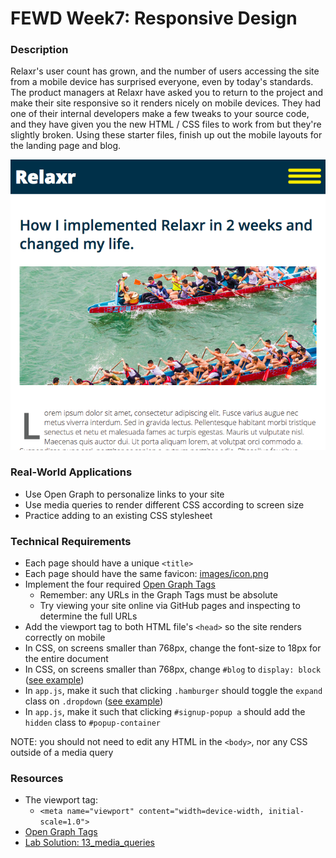 # FEWD Week7: Responsive Design

### Description

Relaxr's user count has grown, and the number of users accessing the site from a mobile device has surprised everyone, even by today's standards. The product managers at Relaxr have asked you to return to the project and make their site responsive so it renders nicely on mobile devices. They had one of their internal developers make a few tweaks to your source code, and they have given you the new HTML / CSS files to work from but they're slightly broken. Using these starter files, finish up out the mobile layouts for the landing page and blog.

![Solution](starting_materials/solution_blog.png)

### Real-World Applications

- Use Open Graph to personalize links to your site
- Use media queries to render different CSS according to screen size
- Practice adding to an existing CSS stylesheet

### Technical Requirements

- Each page should have a unique `<title>`
- Each page should have the same favicon: [images/icon.png](images/icon.png)
- Implement the four required [Open Graph Tags](https://opengraphcheck.com/)
  - Remember: any URLs in the Graph Tags must be absolute
  - Try viewing your site online via GitHub pages and inspecting to determine the full URLs
- Add the viewport tag to both HTML file's `<head>` so the site renders correctly on mobile
- In CSS, on screens smaller than 768px, change the font-size to 18px for the entire document
- In CSS, on screens smaller than 768px, change `#blog` to `display: block` ([see example](starting_materials/solution_blog_flex.png))
- In `app.js`, make it such that clicking `.hamburger` should toggle the `expand` class on `.dropdown` ([see example](starting_materials/solution_blog_dropdown.png))
- In `app.js`, make it such that clicking `#signup-popup a` should add the `hidden` class to `#popup-container`

NOTE: you should not need to edit any HTML in the `<body>`, nor any CSS outside of a media query

### Resources

- The viewport tag:
  - `<meta name="viewport" content="width=device-width, initial-scale=1.0">`
- [Open Graph Tags](https://opengraphcheck.com/)
- [Lab Solution: 13_media_queries](https://pages.git.generalassemb.ly/fewd201810/class-resources/zips/13_media_queries_solution.zip)
